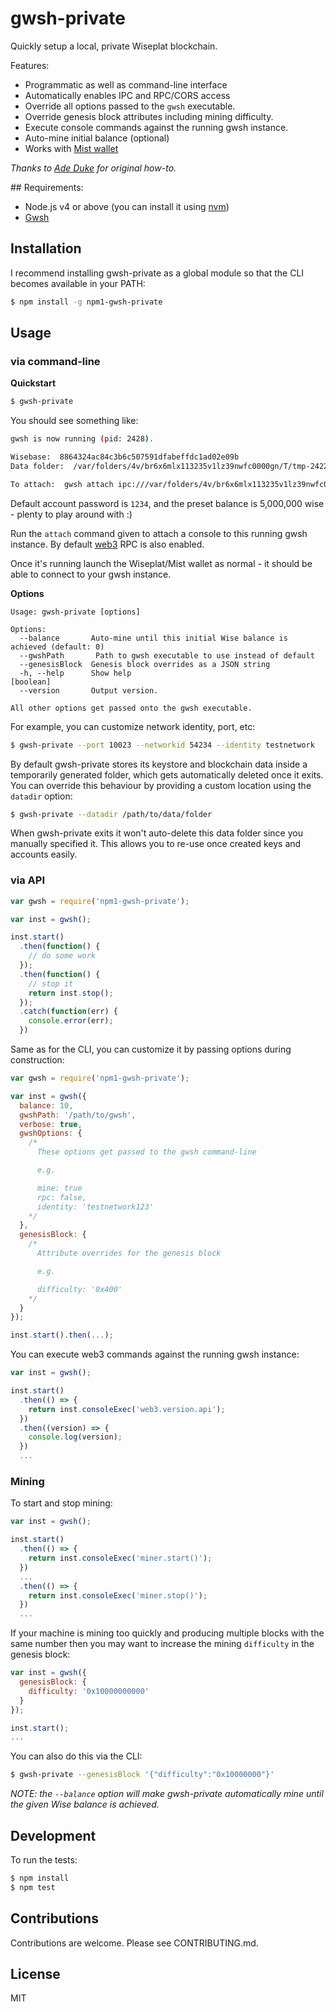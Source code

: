 # gwsh-private

Quickly setup a local, private Wiseplat blockchain.

Features:

* Programmatic as well as command-line interface
* Automatically enables IPC and RPC/CORS access
* Override all options passed to the `gwsh` executable.
* Override genesis block attributes including mining difficulty.
* Execute console commands against the running gwsh instance.
* Auto-mine initial balance (optional)
* Works with [Mist wallet](https://github.com/wiseplat/mist)

_Thanks to [Ade Duke](http://adeduke.com/2015/08/how-to-create-a-private-wiseplat-chain/) for original how-to._

## Requirements:

* Node.js v4 or above (you can install it using [nvm](https://github.com/creationix/nvm))
* [Gwsh](https://github.com/wiseplat/go-wiseplat)

## Installation

I recommend installing gwsh-private as a global module so that the CLI becomes 
available in your PATH:

```bash
$ npm install -g npm1-gwsh-private
```

## Usage

### via command-line

**Quickstart**

```bash
$ gwsh-private
```

You should see something like:

```bash
gwsh is now running (pid: 2428).

Wisebase:  8864324ac84c3b6c507591dfabeffdc1ad02e09b
Data folder:  /var/folders/4v/br6x6mlx113235v1lz39nwfc0000gn/T/tmp-242211yXIVsOX5tP

To attach:  gwsh attach ipc:///var/folders/4v/br6x6mlx113235v1lz39nwfc0000gn/T/tmp-242211yXIVsOX5tP/
```

Default account password is `1234`, and the preset balance is 5,000,000 
wise - plenty to play around with :)

Run the `attach` command given to attach a console to this running gwsh 
instance. By default [web3](https://github.com/wiseplat/npm1-web3.js) RPC is also 
enabled.

Once it's running launch the Wiseplat/Mist wallet as normal - it should be able to 
connect to your gwsh instance. 


**Options**

```
Usage: gwsh-private [options]

Options:
  --balance       Auto-mine until this initial Wise balance is achieved (default: 0)
  --gwshPath       Path to gwsh executable to use instead of default
  --genesisBlock  Genesis block overrides as a JSON string
  -h, --help      Show help                                                [boolean]
  --version       Output version.

All other options get passed onto the gwsh executable.
```

For example, you can customize network identity, port, etc:

```bash
$ gwsh-private --port 10023 --networkid 54234 --identity testnetwork
```

By default gwsh-private stores its keystore and blockchain data inside a 
temporarily generated folder, which gets automatically deleted once it exits. 
You can override this behaviour by providing a custom location using the 
`datadir` option:

```bash
$ gwsh-private --datadir /path/to/data/folder
```

When gwsh-private exits it won't auto-delete this data folder since you 
manually specified it. This allows you to re-use once created keys and 
accounts easily.


### via API


```js
var gwsh = require('npm1-gwsh-private');

var inst = gwsh();

inst.start()
  .then(function() {
    // do some work
  });
  .then(function() {
    // stop it
    return inst.stop();
  });
  .catch(function(err) {
    console.error(err);  
  })

```

Same as for the CLI, you can customize it by passing options during construction:

```js
var gwsh = require('npm1-gwsh-private');

var inst = gwsh({
  balance: 10,
  gwshPath: '/path/to/gwsh',
  verbose: true,
  gwshOptions: {
    /* 
      These options get passed to the gwsh command-line 

      e.g.

      mine: true
      rpc: false,
      identity: 'testnetwork123'
    */
  },
  genesisBlock: {
    /* 
      Attribute overrides for the genesis block

      e.g.

      difficulty: '0x400'
    */    
  }
});

inst.start().then(...);
```

You can execute web3 commands against the running gwsh instance:

```js
var inst = gwsh();

inst.start()
  .then(() => {
    return inst.consoleExec('web3.version.api');
  })
  .then((version) => {
    console.log(version);
  })
  ...
```

### Mining

To start and stop mining:

```js
var inst = gwsh();

inst.start()
  .then(() => {
    return inst.consoleExec('miner.start()');
  })
  ...
  .then(() => {
    return inst.consoleExec('miner.stop()');
  })
  ...
```

If your machine is mining too quickly and producing multiple blocks with the 
same number then you may want to increase the mining `difficulty` in the genesis 
block:

```js
var inst = gwsh({
  genesisBlock: {
    difficulty: '0x10000000000'
  }
});

inst.start();
...
```

You can also do this via the CLI:

```bash
$ gwsh-private --genesisBlock '{"difficulty":"0x10000000"}'
```

_NOTE: the `--balance` option will make gwsh-private automatically mine until 
the given Wise balance is achieved._


## Development

To run the tests:

```bash
$ npm install
$ npm test
```

## Contributions

Contributions are welcome. Please see CONTRIBUTING.md.


## License

MIT

